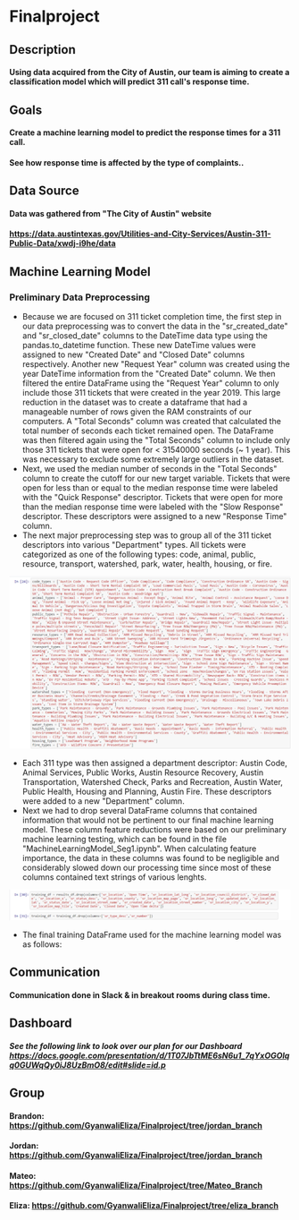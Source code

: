 # Finalproject

## Description
#### Using data acquired from the City of Austin, our team is aiming to create a classification model which will predict 311 call's response time. 

## Goals
#### Create a machine learning model to predict the response times for a 311 call.
#### See how response time is affected by the type of complaints..

## Data Source
#### Data was gathered from "The City of Austin" website
#### https://data.austintexas.gov/Utilities-and-City-Services/Austin-311-Public-Data/xwdj-i9he/data

## Machine Learning Model
### Preliminary Data Preprocessing
- Because we are focused on 311 ticket completion time, the first step in our data preprocessing was to convert the data in the "sr_created_date" and "sr_closed_date" columns to the DateTime data type using the pandas.to_datetime function. These new DateTime values were assigned to new "Created Date" and "Closed Date" columns respectively. Another new "Request Year" column was created using the year DateTime information from the "Created Date" column. We then filtered the entire DataFrame using the "Request Year" column to only include those 311 tickets that were created in the year 2019. This large reduction in the dataset was to create a dataframe that had a manageable number of rows given the RAM constraints of our computers. A "Total Seconds" column was created that calculated the total number of seconds each ticket remained open. The DataFrame was then filtered again using the "Total Seconds" column to include only those 311 tickets that were open for < 31540000 seconds (~ 1 year). This was necessary to exclude some extremely large outliers in the dataset. 
- Next, we used the median number of seconds in the "Total Seconds" column to create the cutoff for our new target variable. Tickets that were open for less than or equal to the median response time were labeled with the "Quick Response" descriptor. Tickets that were open for more than the median response time were labeled with the "Slow Response" descriptor. These descriptors were assigned to a new "Response Time" column. 
- The next major preprocessing step was to group all of the 311 ticket descriptors into various "Department" types. All tickets were categorized as one of the following types: code, animal, public, resource, transport, watershed, park, water, health, housing, or fire.

![Image of 311 Types](https://github.com/GyanwaliEliza/Finalproject/blob/main/311_types.png)

- Each 311 type was then assigned a department descriptor: Austin Code, Animal Services, Public Works, Austin Resource Recovery, Austin Transportation, Watershed Check, Parks and Recreation, Austin Water, Public Health, Housing and Planning, Austin Fire. These descriptors were added to a new "Department" column. 
- Next we had to drop several DataFrame columns that contained information that would not be pertinent to our final machine learning model. These column feature reductions were based on our preliminary machine learning testing, which can be found in the file "MachineLearningModel_Seg1.ipynb". When calculating feature importance, the data in these columns was found to be negligible and considerably slowed down our processing time since most of these columns contained text strings of various lenghts. 

![Image of 311 Drop Columns](https://github.com/GyanwaliEliza/Finalproject/blob/main/311_Drop_Columns.png)

- The final training DataFrame used for the machine learning model was as follows:

## Communication
#### Communication done in Slack & in breakout rooms during class time. 

## Dashboard

##### See the following link to look over our plan for our Dashboard https://docs.google.com/presentation/d/1T07JbTtME6sN6u1_7qYxOGOlqq0GUWqQy0iJ8UzBmO8/edit#slide=id.p

## Group
#### Brandon: https://github.com/GyanwaliEliza/Finalproject/tree/jordan_branch
#### Jordan: https://github.com/GyanwaliEliza/Finalproject/tree/jordan_branch
#### Mateo: https://github.com/GyanwaliEliza/Finalproject/tree/Mateo_Branch
#### Eliza: https://github.com/GyanwaliEliza/Finalproject/tree/eliza_branch



